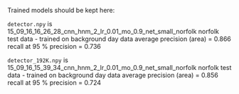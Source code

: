 Trained models should be kept here:

`detector.npy` is 15_09_16_16_26_28_cnn_hnm_2_lr_0.01_mo_0.9_net_small_norfolk
norfolk test data - trained on background day data
average precision (area) = 0.866
recall at 95 % precision =  0.736


`detector_192K.npy` is 15_09_16_15_39_34_cnn_hnm_2_lr_0.01_mo_0.9_net_small_norfolk
norfolk test data - trained on background day data
average precision (area) = 0.856
recall at 95 % precision =  0.724